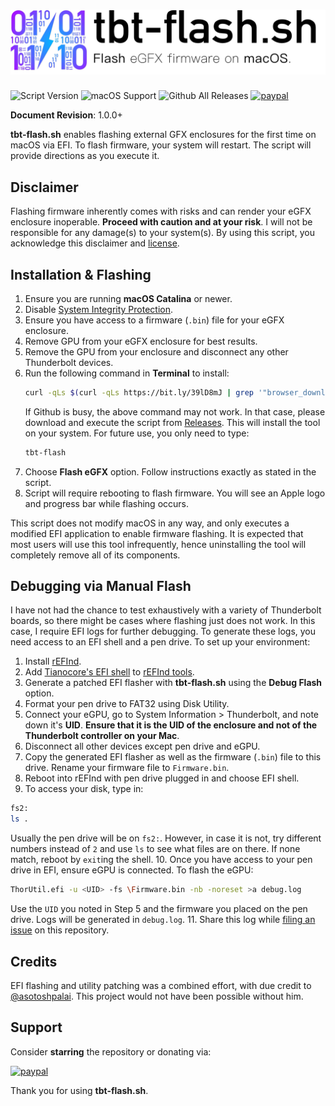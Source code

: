 # ![Header](/resources/header.png)
![Script Version](https://img.shields.io/github/release/mayankk2308/tbt-flash.svg?style=for-the-badge)
![macOS Support](https://img.shields.io/badge/macOS-10.15+-purple.svg?style=for-the-badge) ![Github All Releases](https://img.shields.io/github/downloads/mayankk2308/tbt-flash/total.svg?style=for-the-badge) [![paypal](https://www.paypalobjects.com/digitalassets/c/website/marketing/apac/C2/logos-buttons/optimize/34_Yellow_PayPal_Pill_Button.png)](https://www.paypal.com/cgi-bin/webscr?cmd=_donations&business=mayankk2308@icloud.com&lc=US&item_name=Development%20of%20TBTFlash&no_note=0&currency_code=USD&bn=PP-DonationsBF:btn_donate_SM.gif:NonHostedGuest)

**Document Revision**: 1.0.0+

**tbt-flash.sh** enables flashing external GFX enclosures for the first time on macOS via EFI. To flash firmware, your system will restart. The script will provide directions as you execute it.

## Disclaimer
Flashing firmware inherently comes with risks and can render your eGFX enclosure inoperable. **Proceed with caution and at your risk**. I will not be responsible for any damage(s) to your system(s). By using this script, you acknowledge this disclaimer and [license](./LICENSE.md).

## Installation & Flashing
1. Ensure you are running **macOS Catalina** or newer.
2. Disable [System Integrity Protection](https://www.imore.com/how-turn-system-integrity-protection-macos).
3. Ensure you have access to a firmware (`.bin`) file for your eGFX enclosure.
4. Remove GPU from your eGFX enclosure for best results.
5. Remove the GPU from your enclosure and disconnect any other Thunderbolt devices.
6. Run the following command in **Terminal** to install:
   ```sh
   curl -qLs $(curl -qLs https://bit.ly/39lD8mJ | grep '"browser_download_url":' | cut -d'"' -f4) > tbt-flash.sh; sh tbt-flash.sh; rm tbt-flash.sh
   ```
   If Github is busy, the above command may not work. In that case, please download and execute the script from [Releases](https://github.com/mayankk2308/tbt-flash/releases). This will install the tool on your system. For future use, you only need to type:
   ```sh
   tbt-flash
   ```
7. Choose **Flash eGFX** option. Follow instructions exactly as stated in the script.
8. Script will require rebooting to flash firmware. You will see an Apple logo and progress bar while flashing occurs.

This script does not modify macOS in any way, and only executes a modified EFI application to enable firmware flashing. It is expected that most users will use this tool infrequently, hence uninstalling the tool will completely remove all of its components.

## Debugging via Manual Flash
I have not had the chance to test exhaustively with a variety of Thunderbolt boards, so there might be cases where flashing just does not work. In this case, I require EFI logs for further debugging. To generate these logs, you need access to an EFI shell and a pen drive. To set up your environment:
1. Install [rEFInd](http://www.rodsbooks.com/efi-bootloaders/installation.html).
2. Add [Tianocore's EFI shell](https://github.com/tianocore/edk2/blob/UDK2018/ShellBinPkg/UefiShell/X64/Shell.efi) to [rEFInd tools](http://www.rodsbooks.com/efi-bootloaders/refind.html).
3. Generate a patched EFI flasher with **tbt-flash.sh** using the **Debug Flash** option.
4. Format your pen drive to FAT32 using Disk Utility.
5. Connect your eGPU, go to System Information > Thunderbolt, and note down it's **UID**. **Ensure that it is the UID of the enclosure and not of the Thunderbolt controller on your Mac**.
6. Disconnect all other devices except pen drive and eGPU.
7. Copy the generated EFI flasher as well as the firmware (`.bin`) file to this drive. Rename your firmware file to `Firmware.bin`.
8. Reboot into rEFInd with pen drive plugged in and choose EFI shell.
9. To access your disk, type in:
```sh
fs2:
ls .
```
Usually the pen drive will be on `fs2:`. However, in case it is not, try different numbers instead of `2` and use `ls` to see what files are on there. If none match, reboot by `exit`ing the shell.
10. Once you have access to your pen drive in EFI, ensure eGPU is connected. To flash the eGPU:
```sh
ThorUtil.efi -u <UID> -fs \Firmware.bin -nb -noreset >a debug.log
```
Use the `UID` you noted in Step 5 and the firmware you placed on the pen drive. Logs will be generated in `debug.log`.
11. Share this log while [filing an issue](https://github.com/mayankk2308/tbt-flash/releases) on this repository.

## Credits
EFI flashing and utility patching was a combined effort, with due credit to [@asotoshpalai](https://github.com/asutoshpalai). This project would not have been possible without him.

## Support
Consider **starring** the repository or donating via:

[![paypal](https://www.paypalobjects.com/digitalassets/c/website/marketing/apac/C2/logos-buttons/optimize/34_Yellow_PayPal_Pill_Button.png)](https://www.paypal.com/cgi-bin/webscr?cmd=_donations&business=mayankk2308@gmail.com&lc=US&item_name=Development%20of%20TBTFlash&no_note=0&currency_code=USD&bn=PP-DonationsBF:btn_donate_SM.gif:NonHostedGuest)

Thank you for using **tbt-flash.sh**.
